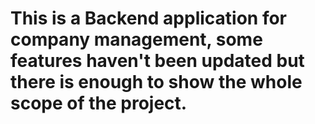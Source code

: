 # This is a Backend application for company management, some features haven't been updated but there is enough to show the whole scope of the project.
 
